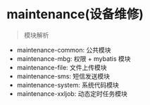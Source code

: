 # maintenance(设备维修)

> 模块解析

* maintenance-common: 公共模块
* maintenance-mbg: 权限 + mybatis 模块
* maintenance-file: 文件上传模块
* maintenance-sms: 短信发送模块
* maintenance-system: 系统代码模块
* maintenance-xxljob: 动态定时任务模块